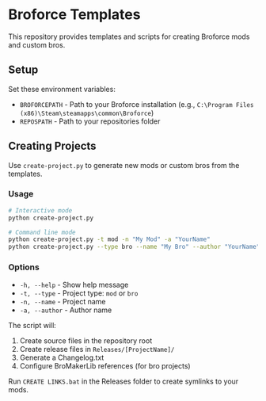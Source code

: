 # Broforce Templates

This repository provides templates and scripts for creating Broforce mods and custom bros.

## Setup
Set these environment variables:
- `BROFORCEPATH` - Path to your Broforce installation (e.g., `C:\Program Files (x86)\Steam\steamapps\common\Broforce`)
- `REPOSPATH` - Path to your repositories folder

## Creating Projects

Use `create-project.py` to generate new mods or custom bros from the templates.

### Usage
```bash
# Interactive mode
python create-project.py

# Command line mode
python create-project.py -t mod -n "My Mod" -a "YourName"
python create-project.py --type bro --name "My Bro" --author "YourName"
```

### Options
- `-h, --help` - Show help message
- `-t, --type` - Project type: `mod` or `bro`
- `-n, --name` - Project name
- `-a, --author` - Author name

The script will:
1. Create source files in the repository root
2. Create release files in `Releases/[ProjectName]/`
3. Generate a Changelog.txt
4. Configure BroMakerLib references (for bro projects)

Run `CREATE LINKS.bat` in the Releases folder to create symlinks to your mods.